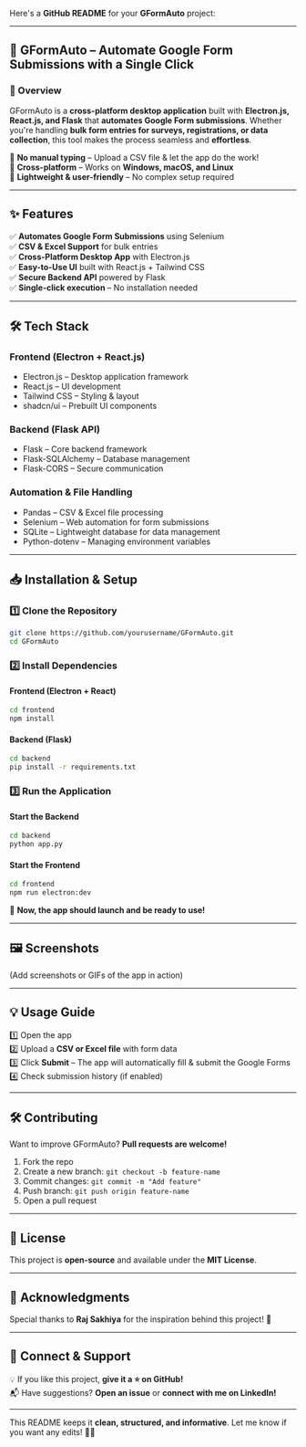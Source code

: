 Here's a **GitHub README** for your **GFormAuto** project:  

---

## 🚀 GFormAuto – Automate Google Form Submissions with a Single Click  

### **📌 Overview**  
GFormAuto is a **cross-platform desktop application** built with **Electron.js, React.js, and Flask** that **automates Google Form submissions**. Whether you're handling **bulk form entries for surveys, registrations, or data collection**, this tool makes the process seamless and **effortless**.  

🔹 **No manual typing** – Upload a CSV file & let the app do the work!  
🔹 **Cross-platform** – Works on **Windows, macOS, and Linux**  
🔹 **Lightweight & user-friendly** – No complex setup required  

---

## **✨ Features**  
✅ **Automates Google Form Submissions** using Selenium  
✅ **CSV & Excel Support** for bulk entries  
✅ **Cross-Platform Desktop App** with Electron.js  
✅ **Easy-to-Use UI** built with React.js + Tailwind CSS  
✅ **Secure Backend API** powered by Flask  
✅ **Single-click execution** – No installation needed  

---

## **🛠️ Tech Stack**  

### **Frontend (Electron + React.js)**  
- Electron.js – Desktop application framework  
- React.js – UI development  
- Tailwind CSS – Styling & layout  
- shadcn/ui – Prebuilt UI components  

### **Backend (Flask API)**  
- Flask – Core backend framework  
- Flask-SQLAlchemy – Database management  
- Flask-CORS – Secure communication  

### **Automation & File Handling**  
- Pandas – CSV & Excel file processing  
- Selenium – Web automation for form submissions  
- SQLite – Lightweight database for data management  
- Python-dotenv – Managing environment variables  

---

## **📥 Installation & Setup**  

### **1️⃣ Clone the Repository**  
```sh
git clone https://github.com/yourusername/GFormAuto.git
cd GFormAuto
```

### **2️⃣ Install Dependencies**  
#### **Frontend (Electron + React)**
```sh
cd frontend
npm install
```

#### **Backend (Flask)**
```sh
cd backend
pip install -r requirements.txt
```

### **3️⃣ Run the Application**  
#### **Start the Backend**  
```sh
cd backend
python app.py
```

#### **Start the Frontend**  
```sh
cd frontend
npm run electron:dev
```

🚀 **Now, the app should launch and be ready to use!**  

---

## **🖼️ Screenshots**  
(Add screenshots or GIFs of the app in action)  

---

## **💡 Usage Guide**  
1️⃣ Open the app  
2️⃣ Upload a **CSV or Excel file** with form data  
3️⃣ Click **Submit** – The app will automatically fill & submit the Google Forms  
4️⃣ Check submission history (if enabled)  

---

## **🛠️ Contributing**  
Want to improve GFormAuto? **Pull requests are welcome!**  
1. Fork the repo  
2. Create a new branch: `git checkout -b feature-name`  
3. Commit changes: `git commit -m "Add feature"`  
4. Push branch: `git push origin feature-name`  
5. Open a pull request  

---

## **📜 License**  
This project is **open-source** and available under the **MIT License**.  

---

## **🌟 Acknowledgments**  
Special thanks to **Raj Sakhiya** for the inspiration behind this project! 🚀  

---

## **🔗 Connect & Support**  
💡 If you like this project, **give it a ⭐ on GitHub!**  
📬 Have suggestions? **Open an issue** or **connect with me on LinkedIn!**  

---

This README keeps it **clean, structured, and informative**. Let me know if you want any edits! 🚀🔥
